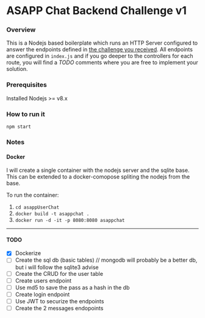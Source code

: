 # ASAPP Chat Backend Challenge v1
### Overview
This is a Nodejs based boilerplate which runs an HTTP Server configured to answer the endpoints defined in 
[the challenge you received](https://backend-challenge.asapp.engineering/).
All endpoints are configured in `index.js` and if you go deeper to the controllers
for each route, you will find a *TODO* comments where you are free to implement your solution.

### Prerequisites

Installed Nodejs >= v8.x

### How to run it

```
npm start
```

### Notes

#### Docker

I will create a single container with the nodejs server and the sqlite base. This can be extended to a docker-comopose spliting the nodejs from the base.

To run the container:
1. `cd asappUserChat`
2. `docker build -t asappchat .`
3. `docker run -d -it -p 8080:8080 asappchat`


---

#### TODO

- [x] Dockerize
- [ ] Create the sql db (basic tables) // mongodb will probably be a better db, but i will follow the sqlite3 advise
- [ ] Create the CRUD for the user table
- [ ] Create users endpoint
- [ ] Use md5 to save the pass as a hash in the db
- [ ] Create login endpoint
- [ ] Use JWT to securize the endpoints
- [ ] Create the 2 messages endopoints
